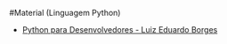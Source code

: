 #Material (Linguagem Python)

+ [Python para Desenvolvedores - Luiz Eduardo Borges](python_para_desenvolvedores-luiz_borges.pdf)
